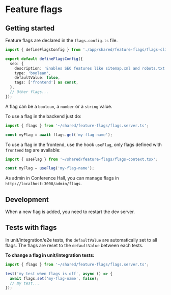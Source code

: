 # Feature flags

## Getting started

Feature flags are declared in the `flags.config.ts` file.

```ts
import { defineFlagsConfig } from './app/shared/feature-flags/flags-client';

export default defineFlagsConfig({
  seo: {
    description: 'Enables SEO features like sitemap.xml and robots.txt',
    type: 'boolean',
    defaultValue: false,
    tags: ['frontend'] as const,
  },
  // Other flags...
});
```

A flag can be a `boolean`, a `number` or a `string` value.

To use a flag in the backend just do:

```js
import { flags } from '~/shared/feature-flags/flags.server.ts';

const myFlag = await flags.get('my-flag-name');
```

To use a flag in the frontend, use the hook `useFlag`, only flags defined with `frontend` tag are available:

```js
import { useFlag } from '~/shared/feature-flags/flags-context.tsx';

const myFlag = useFlag('my-flag-name');
```

As admin in Conference Hall, you can manage flags in `http://localhost:3000/admin/flags`.

## Development

When a new flag is added, you need to restart the dev server.

## Tests with flags

In unit/integration/e2e tests, the `defaultValue` are automatically set to all flags. The flags are reset to the `defaultValue` between each tests.

**To change a flag in unit/integration tests:**

```js
import { flags } from '~/shared/feature-flags/flags.server.ts';

test('my test when flags is off', async () => {
  await flags.set('my-flag-name', false);
  // my test...
});
```

